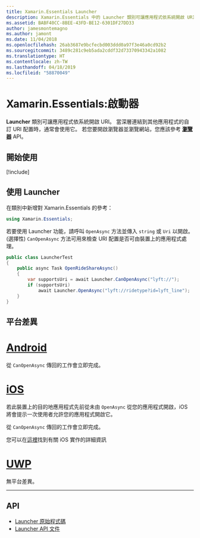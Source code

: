 ```yaml
---
title: Xamarin.Essentials Launcher
description: Xamarin.Essentials 中的 Launcher 類別可讓應用程式依系統開啟 URI。
ms.assetid: BABF40CC-8BEE-43FD-BE12-6301DF27DD33
author: jamesmontemagno
ms.author: jamont
ms.date: 11/04/2018
ms.openlocfilehash: 26ab3687e9bcfecbd003ddd0a97f3e46a0cd92b2
ms.sourcegitcommit: 3489c281c9eb5ada2cddf32d73370943342a1082
ms.translationtype: HT
ms.contentlocale: zh-TW
ms.lasthandoff: 04/18/2019
ms.locfileid: "58870049"
---
```

# <a name="xamarinessentials-launcher"></a>Xamarin.Essentials:啟動器

**Launcher** 類別可讓應用程式依系統開啟 URI。 當深層連結到其他應用程式的自訂 URI 配置時，通常會使用它。 若您要開啟瀏覽器並瀏覽網站，您應該參考 **[瀏覽器](open-browser.md)** API。

## <a name="get-started"></a>開始使用

[!include[](~/essentials/includes/get-started.md)]

## <a name="using-launcher"></a>使用 Launcher

在類別中新增對 Xamarin.Essentials 的參考：

```csharp
using Xamarin.Essentials;
```

若要使用 Launcher 功能，請呼叫 `OpenAsync` 方法並傳入 `string` 或 `Uri` 以開啟。 (選擇性) `CanOpenAsync` 方法可用來檢查 URI 配置是否可由裝置上的應用程式處理。

```csharp
public class LauncherTest
{
    public async Task OpenRideShareAsync()
    {
        var supportsUri = await Launcher.CanOpenAsync("lyft://");
        if (supportsUri)
            await Launcher.OpenAsync("lyft://ridetype?id=lyft_line");
    }
}
```

## <a name="platform-differences"></a>平台差異

# <a name="androidtabandroid"></a>[Android](#tab/android)

從 `CanOpenAsync` 傳回的工作會立即完成。

# <a name="iostabios"></a>[iOS](#tab/ios)

若此裝置上的目的地應用程式先前從未由 `OpenAsync` 從您的應用程式開啟，iOS 將會提示一次使用者允許您的應用程式開啟它。

從 `CanOpenAsync` 傳回的工作會立即完成。

您可以在[這裡](xref:UIKit.UIApplication.CanOpenUrl*)找到有關 iOS 實作的詳細資訊

# <a name="uwptabuwp"></a>[UWP](#tab/uwp)

無平台差異。

-----

## <a name="api"></a>API

- [Launcher 原始程式碼](https://github.com/xamarin/Essentials/tree/master/Xamarin.Essentials/Launcher)
- [Launcher API 文件](xref:Xamarin.Essentials.Launcher)
